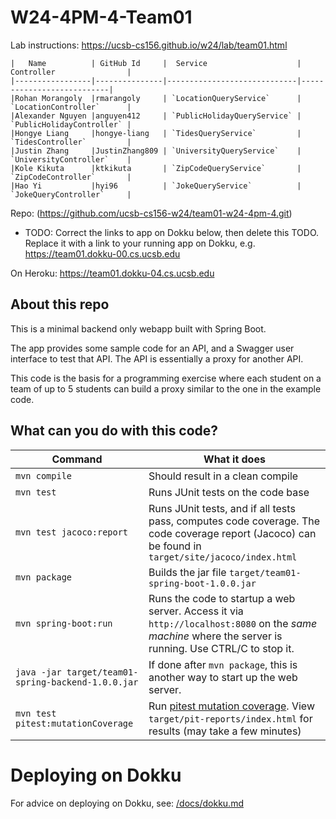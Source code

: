 # W24-4PM-4-Team01

Lab instructions: <https://ucsb-cs156.github.io/w24/lab/team01.html>

```
|   Name          | GitHub Id     |  Service                    | Controller                |
|-----------------|---------------|-----------------------------|---------------------------|
|Rohan Morangoly  |rmarangoly     | `LocationQueryService`      | `LocationController`      |
|Alexander Nguyen |anguyen412     | `PublicHolidayQueryService` | `PublicHolidayController` |
|Hongye Liang     |hongye-liang   | `TidesQueryService`         | `TidesController`         |
|Justin Zhang     |JustinZhang809 | `UniversityQueryService`    | `UniversityController`    |
|Kole Kikuta      |ktkikuta       | `ZipCodeQueryService`       | `ZipCodeController`       |
|Hao Yi           |hyi96          | `JokeQueryService`          | `JokeQueryController`     |
```

Repo: (https://github.com/ucsb-cs156-w24/team01-w24-4pm-4.git)

* TODO: Correct the links to app on Dokku below,
  then delete this TODO.  Replace it with
  a link to your running app on Dokku, e.g.
  https://team01.dokku-00.cs.ucsb.edu

On Heroku: https://team01.dokku-04.cs.ucsb.edu

## About this repo

This is a minimal backend only webapp built with Spring Boot.

The app provides some sample code for an API, and a Swagger user interface
to test that API.  The API is essentially a proxy for another API.

This code is the basis for a programming exercise where each student on a
team of up to 5 students can build a proxy similar to the one in the example code.

## What can you do with this code?

| Command | What it does   |
|----------|---------------------------------------|
| `mvn compile` | Should result in a clean compile |
| `mvn test` | Runs JUnit tests on the code base |
| `mvn test jacoco:report` | Runs JUnit tests, and if all tests pass, computes code coverage.  The code coverage report (Jacoco) can be found in `target/site/jacoco/index.html` |
| `mvn package` | Builds the jar file `target/team01-spring-boot-1.0.0.jar` |
| `mvn spring-boot:run` | Runs the code to startup a web server.  Access it via `http://localhost:8080` on the *same machine* where the server is running.  Use CTRL/C to stop it. |
| `java -jar target/team01-spring-backend-1.0.0.jar` | If done after `mvn package`, this is another way to start up the web server.|
| `mvn test pitest:mutationCoverage` | Run [pitest mutation coverage](https://pitest.org).  View `target/pit-reports/index.html` for results (may take a few minutes)|

# Deploying on Dokku

For advice on deploying on Dokku, see: [/docs/dokku.md](/docs/dokku.md)

